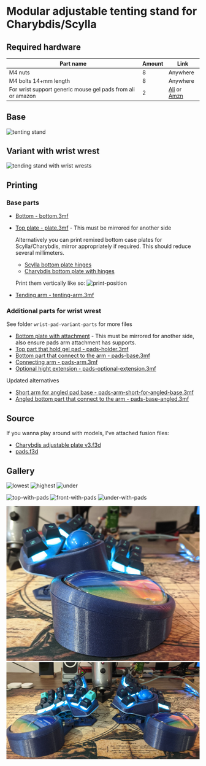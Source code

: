 # Modular adjustable tenting stand for Charybdis/Scylla

## Required hardware

| Part name | Amount | Link |
|---|---|---|
| M4 nuts | 8 | Anywhere |
| M4 bolts 14+mm length | 8 | Anywhere |
| For wrist support generic mouse gel pads from ali or amazon | 2 | [Ali](https://www.aliexpress.com/item/1005003137481242.html) or [Amzn](https://a.co/d/4aokloi) |


## Base

![tenting stand](assets/stand.jpg)

## Variant with wrist wrest

![tending stand with wrist wrests](assets/home-with-pads.jpg)

## Printing

### Base parts

- [Bottom - bottom.3mf](bottom.3mf)
- [Top plate - plate.3mf](plate.3mf) - This must be mirrored for another side
  
  Alternatively you can print remixed bottom case plates for Scylla/Charybdis, mirror appropriately if required. This should reduce several millimeters.
  
  - [Scylla bottom plate hinges](left-case-bottom-scylla.3mf)
  - [Charybdis bottom plate with hinges](right-case-bottom-charybdis.3mf)

  Print them vertically like so: ![print-position](assets/print-position.png)
  
- [Tending arm - tenting-arm.3mf](tenting-arm.3mf)

### Additional parts for wrist wrest

See folder `wrist-pad-variant-parts` for more files

- [Bottom plate with attachment](wrist-pad-variant-parts/bottom-with-pad-connector.3mf) - This must be mirrored for another side, also ensure pads arm attachment has supports.
- [Top part that hold gel pad - pads-holder.3mf](wrist-pad-variant-parts/pads-holder.3mf)
- [Bottom part that connect to the arm - pads-base.3mf](wrist-pad-variant-parts/pads-base.3mf)
- [Connecting arm - pads-arm.3mf](wrist-pad-variant-parts/pads-arm.3mf)
- [Optional hight extension - pads-optional-extension.3mf](wrist-pad-variant-parts/pads-optional-extension.3mf)

Updated alternatives

- [Short arm for angled pad base - pads-arm-short-for-angled-base.3mf](wrist-pad-variant-parts/pads-arm-short-for-angled-base.3mf)
- [Angled bottom part that connect to the arm - pads-base-angled.3mf](wrist-pad-variant-parts/pads-base-angled.3mf)

## Source

If you wanna play around with models, I've attached fusion files:

- [Charybdis adjustable plate v3.f3d](charybdis%20adjustable%20plate%20v3.f3d) 
- [pads.f3d](wrist-pad-variant-parts/pads.f3d)

## Gallery

![lowest](assets/lowest.jpg)
![highest](assets/highest.jpg)
![under](assets/under.jpg)

![top-with-pads](assets/top-with-pads.jpg)
![front-with-pads](assets/front-with-pads.jpg)
![under-with-pads](assets/under-with-pads.jpg)

![angled-pad](assets/angled-pad.png)
![with-angled-pads](assets/with-angled-pads.png)
